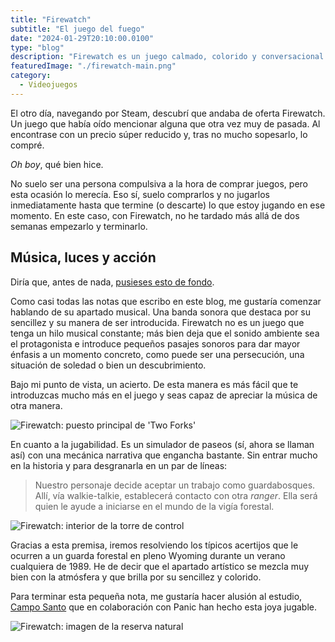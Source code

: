 ```yaml
---
title: "Firewatch"
subtitle: "El juego del fuego"
date: "2024-01-29T20:10:00.0100"
type: "blog"
description: "Firewatch es un juego calmado, colorido y conversacional donde caminas y disfrutas"
featuredImage: "./firewatch-main.png"
category:
  - Videojuegos
---
```


El otro día, navegando por Steam, descubrí que andaba de oferta Firewatch. Un juego que había oído mencionar alguna que otra vez muy de pasada. Al encontrase con un precio súper reducido y, tras no mucho sopesarlo, lo compré.

_Oh boy_, qué bien hice.

No suelo ser una persona compulsiva a la hora de comprar juegos, pero esta ocasión lo merecía. Eso sí, suelo comprarlos y no jugarlos inmediatamente hasta que termine (o descarte) lo que estoy jugando en ese momento. En este caso, con Firewatch, no he tardado más allá de dos semanas empezarlo y terminarlo.

## Música, luces y acción

Diría que, antes de nada, [pusieses esto de fondo](https://camposantogames.bandcamp.com/track/camp-approach).

Como casi todas las notas que escribo en este blog, me gustaría comenzar hablando de su apartado musical. Una banda sonora que destaca por su sencillez y su manera de ser introducida. Firewatch no es un juego que tenga un hilo musical constante; más bien deja que el sonido ambiente sea el protagonista e introduce pequeños pasajes sonoros para dar mayor énfasis a un momento concreto, como puede ser una persecución, una situación de soledad o bien un descubrimiento.

Bajo mi punto de vista, un acierto. De esta manera es más fácil que te introduzcas mucho más en el juego y seas capaz de apreciar la música de otra manera.

![Firewatch: puesto principal de 'Two Forks'](./firewatch-03.png "Firewatch: puesto principal de 'Two Forks'")

En cuanto a la jugabilidad. Es un simulador de paseos (sí, ahora se llaman así) con una mecánica narrativa que engancha bastante. Sin entrar mucho en la historia y para desgranarla en un par de líneas:

> Nuestro personaje decide aceptar un trabajo como guardabosques. Allí, vía walkie-talkie, establecerá contacto con otra _ranger_. Ella será quien le ayude a iniciarse en el mundo de la vigía forestal.

![Firewatch: interior de la torre de control](./firewatch-01.png "Firewatch: interior de la torre de control")

Gracias a esta premisa, iremos resolviendo los típicos acertijos que le ocurren a un guarda forestal en pleno Wyoming durante un verano cualquiera de 1989. He de decir que el apartado artístico se mezcla muy bien con la atmósfera y que brilla por su sencillez y colorido.

Para terminar esta pequeña nota, me gustaría hacer alusión al estudio, [Campo Santo](https://blog.camposanto.com) que en colaboración con Panic han hecho esta joya jugable.

![Firewatch: imagen de la reserva natural](./firewatch-02.png "Firewatch: imagen de la reserva natural")

